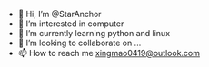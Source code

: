 - 👋 Hi, I’m @StarAnchor
- 👀 I’m interested in computer
- 🌱 I’m currently learning python and linux
- 💞️ I’m looking to collaborate on ...
- 📫 How to reach me xingmao0419@outlook.com

<!---
StarAnchor/StarAnchor is a ✨ special ✨ repository because its `README.md` (this file) appears on your GitHub profile.
You can click the Preview link to take a look at your changes.
--->
